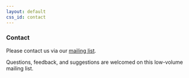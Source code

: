 ```yaml
---
layout: default
css_id: contact
---
```


### Contact

Please contact us via our [mailing
list](https://groups.google.com/forum/?fromgroups#!forum/theupdateframework).

Questions, feedback, and suggestions are welcomed on this low-volume mailing
list.
